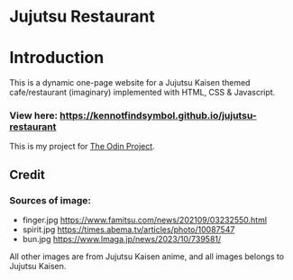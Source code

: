 # Jujutsu Restaurant

# Introduction

This is a dynamic one-page website for a Jujutsu Kaisen themed cafe/restaurant (imaginary) implemented with HTML, CSS & Javascript.

### View here: <https://kennotfindsymbol.github.io/jujutsu-restaurant>

This is my project for [The Odin Project](https://www.theodinproject.com/lessons/node-path-javascript-restaurant-page).

## Credit
### Sources of image:
- finger.jpg
<https://www.famitsu.com/news/202109/03232550.html>
- spirit.jpg
<https://times.abema.tv/articles/photo/10087547>
- bun.jpg
<https://www.lmaga.jp/news/2023/10/739581/>

All other images are from Jujutsu Kaisen anime, and all images belongs to Jujutsu Kaisen.